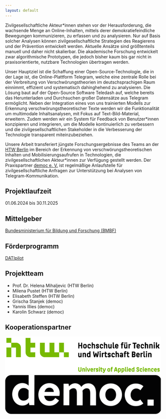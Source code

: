 ```yaml
---
layout: default
---
```


Zivilgesellschaftliche Akteur\*innen stehen vor der Herausforderung, die wachsende Menge an Online-Inhalten, mittels derer demokratiefeindliche Bewegungen kommunizieren, zu erfassen und zu analysieren. Nur auf Basis solcher Analysen können zivilgesellschaftliche Strategien des Reagierens und der Prävention entwickelt werden. Aktuelle Ansätze sind größtenteils manuell und daher nicht skalierbar. Die akademische Forschung entwickelt zwar algorithmische Prototypen, die jedoch bisher kaum bis gar nicht in praxisorientierte, nutzbare Technologien übertragen werden.

Unser Hauptziel ist die Schaffung einer Open-Source-Technologie, die in der Lage ist, die Online-Plattform Telegram, welche eine zentrale Rolle bei der Verbreitung von Verschwörungstheorien im deutschsprachigen Raum einnimmt, effizient und systematisch dahinghehend zu analysieren. Die Lösung baut auf der Open-Source Software Teledash auf, welche bereits das Herunterladen und Durchsuchen großer Datensätze aus Telegram ermöglicht. Neben der Integration eines von uns trainierten Modells zur Erkennung verschwörungstheoretischer Texte werden wir die Funktionalität um multimodale Inhaltsanalysen, mit Fokus auf Text-Bild-Material, erweitern. Zudem werden wir ein System für Feedback von Benutzer\*innen konzipieren und integrieren, um die Modelle kontinuierlich zu verbessern und die zivilgesellschaftlichen Stakeholder in die Verbesserung der Technologie transparent miteinzubeziehen.

Unsere Arbeit transferiert jüngste Forschungsergebnisse des Teams an der [HTW Berlin](https://www.htw-berlin.de/) im Bereich der Erkennung von verschwörungstheoretischen Inhalten und Mobilisierungsaufrufen in Technologien, die zivilgesellschaftlichen Akteur\*innen zur Verfügung gestellt werden. Der Praxispartner [democ e. V.](https://democ.de/) ist regelmäßige Anlaufstelle für zivilgesellschaftliche Anfragen zur Unterstützung bei Analysen von Telegram-Kommunikation.

## Projektlaufzeit

01.06.2024 bis 30.11.2025

## Mittelgeber

[Bundesministerium für Bildung und Forschung (BMBF)](https://www.bmbf.de/)

## Förderprogramm

[DATIpilot](https://www.bmbf.de/bmbf/de/forschung/datipilot/datipilot_node.html)

## Projektteam

- Prof. Dr. Helena Mihaljevic (HTW Berlin)
- Milena Pustet (HTW Berlin)
- Elisabeth Steffen (HTW Berlin)
- Grischa Stanjek (democ)
- Yannis Illies (democ)
- Karolin Schwarz (democ)

## Kooperationspartner

[![HTW Berlin](/assets/images/logos/htw-berlin.jpg)](https://htw-berlin.de)
[![democ](/assets/images/logos/democ.png)](https://democ.de)
